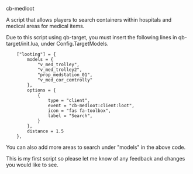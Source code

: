 cb-medloot

A script that allows players to search containers within hospitals and medical areas for medical items.

Due to this script using qb-target, you must insert the following lines in qb-target/init.lua, under Config.TargetModels.

		["looting"] = {
            models = {
                "v_med_trolley",
                "v_med_trolley2",
				"prop_medstation_01",
				"v_med_cor_cemtrolly"
            },
            options = {
                {
                    type = "client",
                    event = "cb-medloot:client:loot",
                    icon = "fas fa-toolbox",
                    label = "Search",
                }
            },
            distance = 1.5
        },

You can also add more areas to search under "models" in the above code.

This is my first script so please let me know of any feedback and changes you would like to see.
